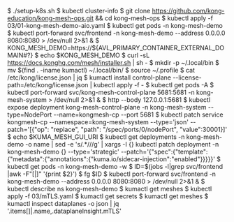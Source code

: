 $ ./setup-k8s.sh
$ kubectl cluster-info
$ git clone https://github.com/kong-education/kong-mesh-ops.git && cd kong-mesh-ops
$ kubectl apply -f 03/01-kong-mesh-demo-aio.yaml
$ kubectl get pods -n kong-mesh-demo
$ kubectl port-forward svc/frontend -n kong-mesh-demo --address 0.0.0.0 8080:8080 > /dev/null 2>&1 &
$ KONG_MESH_DEMO=https://${AVL_PRIMARY_CONTAINER_EXTERNAL_DOMAIN#?}
$ echo $KONG_MESH_DEMO
$ curl -sL https://docs.konghq.com/mesh/installer.sh | sh -
$ mkdir -p ~/.local/bin
$ mv $(find . -iname kumactl) ~/.local/bin/
$ source ~/.profile
$ cat /etc/kong/license.json | jq 
$ kumactl install control-plane --license-path=/etc/kong/license.json | kubectl apply -f -
$ kubectl get pods -A
$ kubectl port-forward svc/kong-mesh-control-plane 5681:5681 -n kong-mesh-system  > /dev/null 2>&1 &
$ http --body 127.0.0.1:5681
$ kubectl expose deployment kong-mesh-control-plane -n kong-mesh-system --type=NodePort --name=kongmesh-cp --port 5681
$ kubectl patch service kongmesh-cp --namespace=kong-mesh-system  --type='json' --patch='[{"op": "replace", "path": "/spec/ports/0/nodePort", "value":30001}]'
$ echo $KUMA_MESH_GUI_URI
$ kubectl get deployments -n kong-mesh-demo -o name | sed -e 's/.*\///g' | xargs -I {} kubectl patch deployment -n kong-mesh-demo {} --type='strategic' --patch='{"spec":{"template":{"metadata":{"annotations":{"kuma.io/sidecar-injection":"enabled"}}}}}'
$ kubectl get pods -n kong-mesh-demo -w
$ ID=$(jobs -l|grep svc/frontend |awk -F"\[|\]" '{print $2}')
$ fg $ID
$ kubectl port-forward svc/frontend -n kong-mesh-demo --address 0.0.0.0 8080:8080 > /dev/null 2>&1 &
$ kubectl describe ns kong-mesh-demo
$ kumactl get meshes
$ kubectl apply -f 03/mTLS.yaml
$ kumactl get secrets
$ kumactl get meshes
$ kumactl inspect dataplanes -o json | jq '.items[]|.name,.dataplaneInsight.mTLS'
